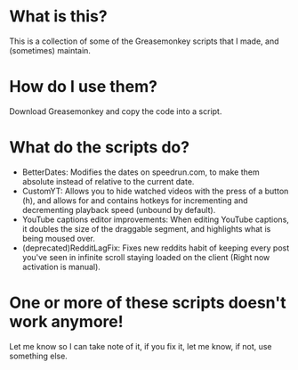 # What is this?
This is a collection of some of the Greasemonkey scripts that I made, and (sometimes) maintain. 

# How do I use them?
Download Greasemonkey and copy the code into a script.

# What do the scripts do?
- BetterDates: Modifies the dates on speedrun.com, to make them absolute instead of relative to the current date.
- CustomYT: Allows you to hide watched videos with the press of a button (h), and allows for and contains hotkeys for incrementing and decrementing playback speed (unbound by default).
- YouTube captions editor improvements: When editing YouTube captions, it doubles the size of the draggable segment, and highlights what is being moused over. 
- (deprecated)RedditLagFix: Fixes new reddits habit of keeping every post you've seen in infinite scroll staying loaded on the client (Right now activation is manual).

# One or more of these scripts doesn't work anymore!
Let me know so I can take note of it, if you fix it, let me know, if not, use something else.
